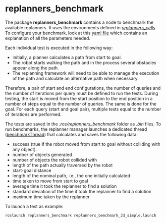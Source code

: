 # **replanners_benchmark**

The package **replanners_benchmark** contains a node to benchmark the available replanners.
It uses the environments defined in [*replanners_cells*](https://github.com/JRL-CARI-CNR-UNIBS/replanning_strategies/tree/master/replanners_cells).
To configure your benchmark, look at this [yaml file]() which contains an explanation of all the parameters needed.

Each individual test is executed in the following way:
- Initially, a planner calculates a path from start to goal.
- The robot starts walking the path and in the process several obstacles appear along the path.
- The replanning framework will need to be able to manage the execution of the path and calculate an alternative path when necessary.

Therefore, a pair of start and end configurations, the number of queries and the number of iterations per query must be defined to run the tests. During testing, the start is moved from the start position to the end position in a number of steps equal to the number of queries. The same is done for the goal. For each query (start and goal pair), multiple tests equal to the number of iterations are performed.

The tests are saved in the *.ros/replanners_benchmark* folder as *.bin* files.
To run benchmarks, the replanner manager launches a dedicated thread ([benchmarkThread](https://github.com/JRL-CARI-CNR-UNIBS/replanning_strategies/blob/master/replanners_lib/include/replanners_lib/replanner_managers/replanner_manager_base.h)) that calculates and saves the following data:
- success (true if the robot moved from start to goal without colliding with any object).
- number of objects generated
- number of objects the robot collided with
- length of the path actually traversed by the robot
- start-goal distance
- length of the nominal path, i.e., the one initially calculated
- time taken to move from start to goal
- average time it took the replanner to find a solution
- standard deviation of the time it took the replanner to find a solution
- maximum time taken by the replanner

To launch a test as example:
```
roslaunch replanners_benchmark replanners_benchmark_3d_simple.launch
```
